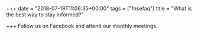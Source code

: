 +++
date = "2018-07-18T11:06:35+00:00"
tags = ["fnsefaq"]
title = "What is the best way to stay informed?"

+++
Follow us on Facebook and attend our monthly meetings.